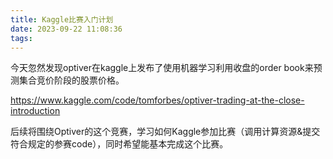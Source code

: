```yaml
---
title: Kaggle比赛入门计划
date: 2023-09-22 11:08:36
tags:
---
```

今天忽然发现optiver在kaggle上发布了使用机器学习利用收盘的order book来预测集合竞价阶段的股票价格。

https://www.kaggle.com/code/tomforbes/optiver-trading-at-the-close-introduction

后续将围绕Optiver的这个竞赛，学习如何Kaggle参加比赛（调用计算资源&提交符合规定的参赛code），同时希望能基本完成这个比赛。